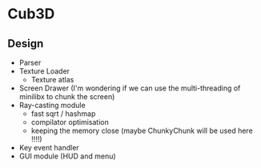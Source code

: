 # Cub3D
## Design
 - Parser
 - Texture Loader
   - Texture atlas
 - Screen Drawer (I'm wondering if we can use the multi-threading of minilibx to chunk the screen)
 - Ray-casting module
   - fast sqrt / hashmap
   - compilator optimisation
   - keeping the memory close (maybe ChunkyChunk will be used here !!!!)
 - Key event handler
 - GUI module (HUD and menu)
